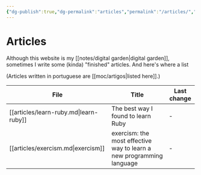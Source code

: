 ```yaml
---
{"dg-publish":true,"dg-permalink":"articles","permalink":"/articles/","dgHomeLink":true,"dgPassFrontmatter":false,"dgShowBacklinks":true,"dgShowLocalGraph":false}
---
```


# Articles

Although this website is my [[notes/digital garden|digital garden]], sometimes I write some (kinda) "finished" articles. And here's where a list

(Articles written in portuguese are [[moc/artigos|listed here]].)



| File                                   | Title                                                                | Last change |
| -------------------------------------- | -------------------------------------------------------------------- | ----------- |
| [[articles/learn-ruby.md\|learn-ruby]] | The best way I found to learn Ruby                                   | \-          |
| [[articles/exercism.md\|exercism]]     | exercism: the most effective way to learn a new programming language | \-          |

